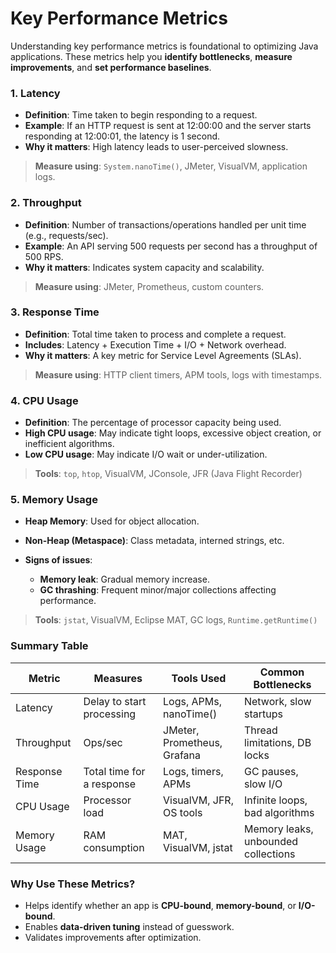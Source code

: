 # Key Performance Metrics

Understanding key performance metrics is foundational to optimizing Java applications. These metrics help you **identify bottlenecks**, **measure improvements**, and **set performance baselines**.

### 1. **Latency**

* **Definition**: Time taken to begin responding to a request.
* **Example**: If an HTTP request is sent at 12:00:00 and the server starts responding at 12:00:01, the latency is 1 second.
* **Why it matters**: High latency leads to user-perceived slowness.

> **Measure using**: `System.nanoTime()`, JMeter, VisualVM, application logs.


### 2. **Throughput**

* **Definition**: Number of transactions/operations handled per unit time (e.g., requests/sec).
* **Example**: An API serving 500 requests per second has a throughput of 500 RPS.
* **Why it matters**: Indicates system capacity and scalability.

> **Measure using**: JMeter, Prometheus, custom counters.


### 3. **Response Time**

* **Definition**: Total time taken to process and complete a request.
* **Includes**: Latency + Execution Time + I/O + Network overhead.
* **Why it matters**: A key metric for Service Level Agreements (SLAs).

> **Measure using**: HTTP client timers, APM tools, logs with timestamps.


### 4. **CPU Usage**

* **Definition**: The percentage of processor capacity being used.
* **High CPU usage**: May indicate tight loops, excessive object creation, or inefficient algorithms.
* **Low CPU usage**: May indicate I/O wait or under-utilization.

> **Tools**: `top`, `htop`, VisualVM, JConsole, JFR (Java Flight Recorder)

### 5. **Memory Usage**

* **Heap Memory**: Used for object allocation.
* **Non-Heap (Metaspace)**: Class metadata, interned strings, etc.
* **Signs of issues**:

  * **Memory leak**: Gradual memory increase.
  * **GC thrashing**: Frequent minor/major collections affecting performance.

> **Tools**: `jstat`, VisualVM, Eclipse MAT, GC logs, `Runtime.getRuntime()`

### Summary Table

| Metric        | Measures                  | Tools Used                  | Common Bottlenecks                  |
| ------------- | ------------------------- | --------------------------- | ----------------------------------- |
| Latency       | Delay to start processing | Logs, APMs, nanoTime()      | Network, slow startups              |
| Throughput    | Ops/sec                   | JMeter, Prometheus, Grafana | Thread limitations, DB locks        |
| Response Time | Total time for a response | Logs, timers, APMs          | GC pauses, slow I/O                 |
| CPU Usage     | Processor load            | VisualVM, JFR, OS tools     | Infinite loops, bad algorithms      |
| Memory Usage  | RAM consumption           | MAT, VisualVM, jstat        | Memory leaks, unbounded collections |


### Why Use These Metrics?

* Helps identify whether an app is **CPU-bound**, **memory-bound**, or **I/O-bound**.
* Enables **data-driven tuning** instead of guesswork.
* Validates improvements after optimization.